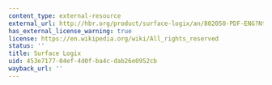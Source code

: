 ```yaml
---
content_type: external-resource
external_url: http://hbr.org/product/surface-logix/an/802050-PDF-ENG?Ntt=surface+logix
has_external_license_warning: true
license: https://en.wikipedia.org/wiki/All_rights_reserved
status: ''
title: Surface Logix
uid: 453e7177-04ef-4d0f-ba4c-dab26e0952cb
wayback_url: ''
---
```

